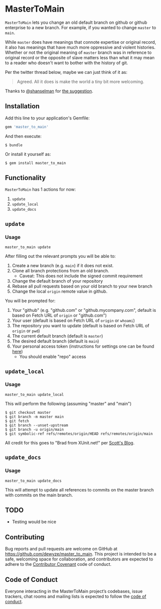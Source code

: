 # MasterToMain

`MasterToMain` lets you change an old default branch on github or github
enterprise to a new branch. For example, if you wanted to change `master` to
`main`.

While `master` does have meanings that connote expertise or original record, it also
has meanings that have much more oppressive and violent histories. Whether or not the
original meaning of `master` branch was in reference to original record or the opposite
of slave matters less than what it may mean to a reader who doesn't want to bother with
the history of git.

Per the twitter thread below, maybe we can just think of it as:

> Agreed. All it does is make the world a tiny bit more welcoming.

Thanks to [@shanselman](https://github.com/shanselman) for [the
suggestion](https://twitter.com/shanselman/status/1269838158650195968).

## Installation

Add this line to your application's Gemfile:

```ruby
gem 'master_to_main'
```

And then execute:

    $ bundle

Or install it yourself as:

    $ gem install master_to_main

## Functionality

`MasterToMain` has 1 actions for now:

1. `update`
1. `update_local`
1. `update_docs`

## `update`

### Usage

```
master_to_main update
```

After filling out the relevant prompts you will be able to:

1. Create a new branch (e.g. `main`) if it does not exist.
1. Clone all branch protections from an old branch.
   - Caveat: This does not include the signed commit requirement
1. Change the default branch of your repository
1. Rebase all pull requests based on your old branch to your new branch
1. Change the local `origin` remote value in github.

You will be prompted for:

1. Your "github" (e.g. "github.com" or "github.mycompany.com", default is based
on Fetch URL of `origin` or "github.com")
1. Your user (default is based on Fetch URL of `origin` or `whoami`)
1. The repository you want to update (default is based on Fetch URL of `origin`
or `pwd`)
1. The current default branch (default is `master`)
1. The desired default branch (default is `main`)
1. Your personal access token (instructions for settings one can be found [here](https://help.github.com/en/github/authenticating-to-github/creating-a-personal-access-token-for-the-command-line))
   - You should enable "repo" access


## `update_local`

### Usage

```
master_to_main update_local
```

This will perform the following (assuming "master" and "main")

```
$ git checkout master
$ git branch -m master main
$ git fetch
$ git branch --unset-upstream
$ git branch -u origin/main
$ git symbolic-ref refs/remotes/origin/HEAD refs/remotes/origin/main
```

All credit for this goes to "Brad from XUnit.net!" per [Scott's
Blog](https://www.hanselman.com/blog/EasilyRenameYourGitDefaultBranchFromMasterToMain.aspx).

## `update_docs`

### Usage

```
master_to_main update_docs
```

This will attempt to update all references to commits on the master branch with
commits on the main branch.

## TODO

- Testing would be nice

## Contributing

Bug reports and pull requests are welcome on GitHub at https://github.com/dewyze/master_to_main. This project is intended to be a safe, welcoming space for collaboration, and contributors are expected to adhere to the [Contributor Covenant](http://contributor-covenant.org) code of conduct.

## Code of Conduct

Everyone interacting in the MasterToMain project’s codebases, issue trackers, chat rooms and mailing lists is expected to follow the [code of conduct](https://github.com/[USERNAME]/master_to_main/blob/master/CODE_OF_CONDUCT.md).
